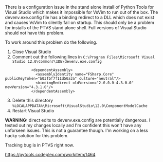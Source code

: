 There is a configuration issue in the stand alone install of Python Tools for Visual Studio which makes it impossible for VsVim to run out of the box.  The devenv.exe.config file has a binding redirect to a DLL which does not exist and causes VsVim to silently fail on startup.  This should only be a problem for installs of the PTVS stand alone shell.  Full versions of Visual Studio should not have this problem.  

To work around this problem do the following.  

1. Close Visual Studio
2. Comment out the following lines in `C:\Program Files\Microsoft Visual Studio 12.0\Common7\IDE\devenv.exe.config`

```
            <dependentAssembly>
              <assemblyIdentity name="FSharp.Core" publicKeyToken="b03f5f7f11d50a3a" culture="neutral"/>
              <bindingRedirect oldVersion="2.0.0.0-4.3.0.0" newVersion="4.3.1.0"/>
            </dependentAssembly>
```

3. Delete this directory `%LOCALAPPDATA%\Microsoft\VisualStudio\12.0\ComponentModelCache`
4. Restart Visual Studio 

**WARNING:** direct edits to devenv.exe.config are potentially dangerous. I tested out my changes locally and I'm confident this won't have any unforseen issues. This is not a guarantee though.  I'm working on a less hacky solution for this problem.  


Tracking bug is in PTVS right now.  

https://pytools.codeplex.com/workitem/1464
